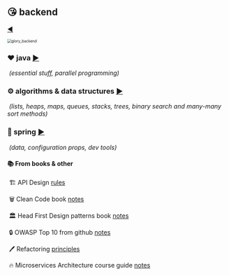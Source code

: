 ## :kissing_heart: backend

[:arrow_backward:](../index)

<img src="../../src/img/glory_backend.gif" alt="glory_backend" style="zoom: 60%;" />

### :heart: java [:arrow_forward:](java/java_index)

​	*(essential stuff, parallel programming)*

### :gear: algorithms & data structures [:arrow_forward:](algorithms/algorithms_index)

​	*(lists, heaps, maps, queues, stacks, trees, binary search and many-many sort methods)*

### :tulip: spring [:arrow_forward:](spring/spring_index)

​	*(data, configuration props, dev tools)*


#### :books: From books & other

​	:building_construction: API Design [rules](api_design_rules)

​	:wastebasket: Clean Code book [notes](clean_code) 

​	:classical_building: Head First Design patterns book [notes](head_first_design_patterns)

​	:lock: OWASP Top 10 from github [notes](owasp_top_10_from_git)

​	:pen: Refactoring [principles](refactoring.md)

​	:fire: Microservices Architecture course guide [notes](microservices_architecture_course.md)

